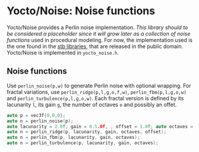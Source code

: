 # Yocto/Noise: Noise functions

Yocto/Noise provides a Perlin noise implementation.
_This library should to be considered a placeholder since it will grow later
as a collection of noise functions_ used in procedural modeling.
For now, the implementation used is the one
found in the [stb libraries](https://github.com/nothings/stb),
that are released in the public domain.
Yocto/Noise is implemented in `yocto_noise.h`.

## Noise functions

Use `perlin_noise(p,w)` to generate Perlin noise with optional wrapping.
For fractal variations, use `perlin_ridge(p,l,g,o,f,w)`,
`perlin_fbm(p,l,g,o,w)` and `perlin_turbulence(p,l,g,o,w)`.
Each fractal version is defined by its lacunarity `l`, its gain `g`, the
number of octaves `o` and possibly an offet.

```cpp
auto p = vec3f{0,0,0};
auto n = perlin_noise(p);
auto lacunarity = 2.0f, gain = 0.5.0f, , offset = 1.0f; auto octaves = 6;
auto n = perlin_ridge(p, lacunarity, gain, octaves, offset);
auto n = perlin_fbm(p, lacunarity, gain, octaves);
auto n = perlin_turbulence(p, lacunarity, gain, octaves);
```
